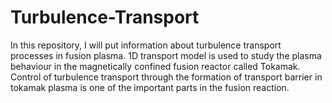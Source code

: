# Turbulence-Transport

In this repository, I will put information about turbulence transport processes in fusion plasma. 
1D transport model is used to study the plasma behaviour in the magnetically confined fusion reactor called Tokamak.
Control of turbulence transport through the formation of transport barrier in tokamak plasma is one of the important parts in the fusion reaction.  

